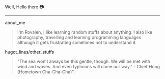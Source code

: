 Well, Hello there :camera:
***
about_me
>  I'm Rovalen, I like learning random stuffs about anything. I also like photography, travelling and learning programming languages although it gets frustrating sometimes not to understand it.  

hugot_lines/other_stuffs
> "The sea won’t always be this gentle, though. We will be met with wind and waves. And even typhoons will come our way." - Chief Hong (Hometown Cha-Cha-Cha)".